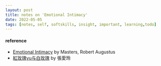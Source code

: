 ```yaml
---
layout: post
title: notes on 'Emotional Intimacy' 
date: 2022-05-05
tags: [notes, self, softskills, insight, important, learning,todo]
---
```



#### reference
* [Emotional Intimacy](https://read.amazon.com/reader?asin=B00E6EFGHS&ref_=kwl_kr_iv_rec_1&language=en-US) by Masters, Robert Augustus  
* [紅玫瑰yu与白玫瑰](https://book.douban.com/subject/10757939/) by 張愛玲    